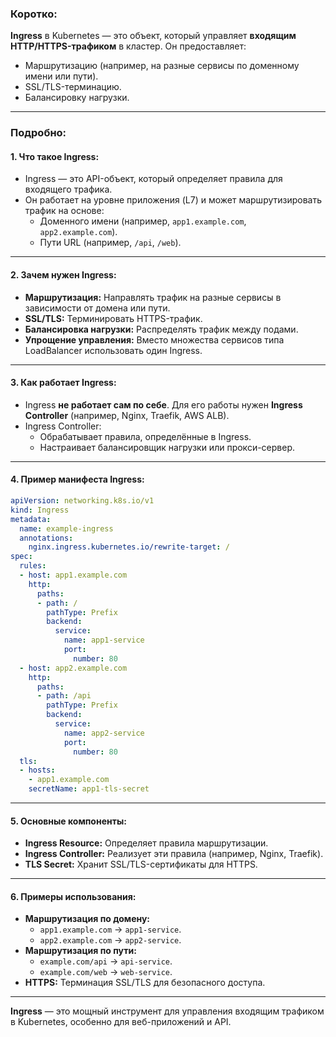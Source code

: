 
### **Коротко:**
**Ingress** в Kubernetes — это объект, который управляет **входящим HTTP/HTTPS-трафиком** в кластер. Он предоставляет:
- Маршрутизацию (например, на разные сервисы по доменному имени или пути).
- SSL/TLS-терминацию.
- Балансировку нагрузки.

---

### **Подробно:**

#### **1. Что такое Ingress:**
- Ingress — это API-объект, который определяет правила для входящего трафика.
- Он работает на уровне приложения (L7) и может маршрутизировать трафик на основе:
  - Доменного имени (например, `app1.example.com`, `app2.example.com`).
  - Пути URL (например, `/api`, `/web`).

---

#### **2. Зачем нужен Ingress:**
- **Маршрутизация:** Направлять трафик на разные сервисы в зависимости от домена или пути.
- **SSL/TLS:** Терминировать HTTPS-трафик.
- **Балансировка нагрузки:** Распределять трафик между подами.
- **Упрощение управления:** Вместо множества сервисов типа LoadBalancer использовать один Ingress.

---

#### **3. Как работает Ingress:**
- Ingress **не работает сам по себе**. Для его работы нужен **Ingress Controller** (например, Nginx, Traefik, AWS ALB).
- Ingress Controller:
  - Обрабатывает правила, определённые в Ingress.
  - Настраивает балансировщик нагрузки или прокси-сервер.

---

#### **4. Пример манифеста Ingress:**
```yaml
apiVersion: networking.k8s.io/v1
kind: Ingress
metadata:
  name: example-ingress
  annotations:
    nginx.ingress.kubernetes.io/rewrite-target: /
spec:
  rules:
  - host: app1.example.com
    http:
      paths:
      - path: /
        pathType: Prefix
        backend:
          service:
            name: app1-service
            port:
              number: 80
  - host: app2.example.com
    http:
      paths:
      - path: /api
        pathType: Prefix
        backend:
          service:
            name: app2-service
            port:
              number: 80
  tls:
  - hosts:
    - app1.example.com
    secretName: app1-tls-secret
```

---

#### **5. Основные компоненты:**
- **Ingress Resource:** Определяет правила маршрутизации.
- **Ingress Controller:** Реализует эти правила (например, Nginx, Traefik).
- **TLS Secret:** Хранит SSL/TLS-сертификаты для HTTPS.

---

#### **6. Примеры использования:**
- **Маршрутизация по домену:**
  - `app1.example.com` → `app1-service`.
  - `app2.example.com` → `app2-service`.
- **Маршрутизация по пути:**
  - `example.com/api` → `api-service`.
  - `example.com/web` → `web-service`.
- **HTTPS:** Терминация SSL/TLS для безопасного доступа.

---

**Ingress** — это мощный инструмент для управления входящим трафиком в Kubernetes, особенно для веб-приложений и API.